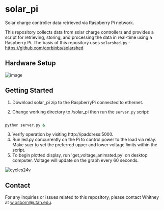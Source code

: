 # solar_pi
Solar charge controller data retrieved via Raspberry Pi network.

This repository collects data from solar charge controllers and provides a script for retrieving, storing, and processing the data in real-time using a Raspberry Pi. The basis of this repository uses `solarshed.py` - https://github.com/corbinbs/solarshed

## Hardware Setup

![image](https://github.com/quarkymatter/solar_pi/assets/132121881/f9b4f8ec-2104-494c-bd03-22f038445ad3)



## Getting Started

1. Download solar_pi zip to the RaspberryPi connected to ethernet.

2. Change working directory to /solar_pi then run the `server.py` script:

```bash

python server.py &

```

3. Verify operation by visiting http://ipaddress:5000.
4. Run led.py concurrently on the Pi to control power to the load via relay. Make suer to set the preferred upper and lower voltage limits within the script. 
5. To begin plotted display, run 'get_voltage_animated.py' on desktop computer. Voltage will update on the graph every 60 seconds.

![cycles24v](https://github.com/quarkymatter/solar_pi/assets/132121881/cddf6c51-5130-4796-87ce-a2b69106a043)



## Contact

For any inquiries or issues related to this repository, please contact Whitney at [w.osborn@utah.edu](mailto:w.osborn@utah.edu).
